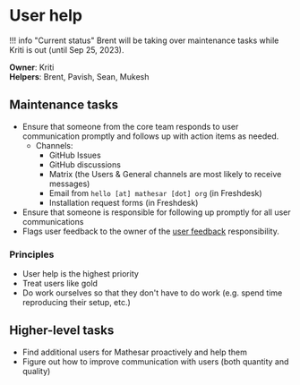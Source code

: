 # User help

!!! info "Current status"
	Brent will be taking over maintenance tasks while Kriti is out (until Sep 25, 2023).

**Owner**: Kriti  
**Helpers**: Brent, Pavish, Sean, Mukesh  

## Maintenance tasks
- Ensure that someone from the core team responds to user communication promptly and follows up with action items as needed.
	- Channels:
		- GitHub Issues
		- GitHub discussions
		- Matrix (the Users & General channels are most likely to receive messages)
		- Email from `hello [at] mathesar [dot] org` (in Freshdesk)
		- Installation request forms (in Freshdesk)
- Ensure that someone is responsible for following up promptly for all user communications
- Flags user feedback to the owner of the [user feedback](/team/responsibilities/user-feedback) responsibility.

### Principles
- User help is the highest priority
- Treat users like gold
- Do work ourselves so that they don't have to do work (e.g. spend time reproducing their setup, etc.)

## Higher-level tasks
- Find additional users for Mathesar proactively and help them
- Figure out how to improve communication with users (both quantity and quality)